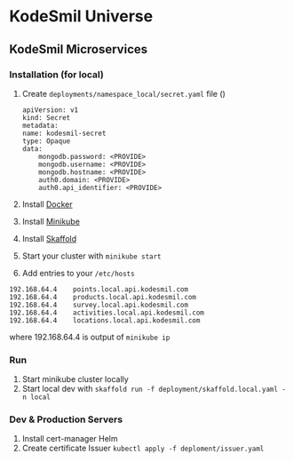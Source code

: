 # KodeSmil Universe

## KodeSmil Microservices

### Installation (for local)

1. Create `deployments/namespace_local/secret.yaml` file ()
    
    ```
    apiVersion: v1
    kind: Secret
    metadata:
    name: kodesmil-secret
    type: Opaque
    data:
        mongodb.password: <PROVIDE>
        mongodb.username: <PROVIDE>
        mongodb.hostname: <PROVIDE>
        auth0.domain: <PROVIDE>
        auth0.api_identifier: <PROVIDE>
    ```

2. Install [Docker](https://www.docker.com/products/docker-desktop)
3. Install [Minikube](https://kubernetes.io/docs/tasks/tools/install-minikube/)
4. Install [Skaffold](https://skaffold.dev/docs/install/)
5. Start your cluster with `minikube start`
5. Add entries to your `/etc/hosts`

```
192.168.64.4    points.local.api.kodesmil.com
192.168.64.4    products.local.api.kodesmil.com
192.168.64.4    survey.local.api.kodesmil.com
192.168.64.4    activities.local.api.kodesmil.com
192.168.64.4    locations.local.api.kodesmil.com
```

where 192.168.64.4 is output of `minikube ip`

### Run

1. Start minikube cluster locally
2. Start local dev with 
`skaffold run -f deployment/skaffold.local.yaml -n local`

### Dev & Production Servers

1. Install cert-manager Helm
2. Create certificate Issuer
`kubectl apply -f deploment/issuer.yaml`